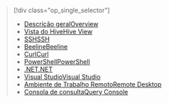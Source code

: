 > [!div class="op_single_selector"]
> * [<span data-ttu-id="17056-101">Descrição geral</span><span class="sxs-lookup"><span data-stu-id="17056-101">Overview</span></span>](../articles/hdinsight/hdinsight-use-hive.md)
> * [<span data-ttu-id="17056-102">Vista do Hive</span><span class="sxs-lookup"><span data-stu-id="17056-102">Hive View</span></span>](../articles/hdinsight/hdinsight-hadoop-use-hive-ambari-view.md)
> * [<span data-ttu-id="17056-103">SSH</span><span class="sxs-lookup"><span data-stu-id="17056-103">SSH</span></span>](../articles/hdinsight/hdinsight-hadoop-use-hive-ssh.md)
> * [<span data-ttu-id="17056-104">Beeline</span><span class="sxs-lookup"><span data-stu-id="17056-104">Beeline</span></span>](../articles/hdinsight/hdinsight-hadoop-use-hive-beeline.md)
> * [<span data-ttu-id="17056-105">Curl</span><span class="sxs-lookup"><span data-stu-id="17056-105">Curl</span></span>](../articles/hdinsight/hdinsight-hadoop-use-hive-curl.md)
> * [<span data-ttu-id="17056-106">PowerShell</span><span class="sxs-lookup"><span data-stu-id="17056-106">PowerShell</span></span>](../articles/hdinsight/hdinsight-hadoop-use-hive-powershell.md)
> * [<span data-ttu-id="17056-107">.NET</span><span class="sxs-lookup"><span data-stu-id="17056-107">.NET</span></span>](../articles/hdinsight/hdinsight-hadoop-use-hive-dotnet-sdk.md)
> * [<span data-ttu-id="17056-108">Visual Studio</span><span class="sxs-lookup"><span data-stu-id="17056-108">Visual Studio</span></span>](../articles/hdinsight/hdinsight-hadoop-use-hive-visual-studio.md)
> * [<span data-ttu-id="17056-109">Ambiente de Trabalho Remoto</span><span class="sxs-lookup"><span data-stu-id="17056-109">Remote Desktop</span></span>](../articles/hdinsight/hdinsight-hadoop-use-hive-remote-desktop.md)
> * [<span data-ttu-id="17056-110">Consola de consulta</span><span class="sxs-lookup"><span data-stu-id="17056-110">Query Console</span></span>](../articles/hdinsight/hdinsight-hadoop-use-hive-query-console.md)
> 
> 

